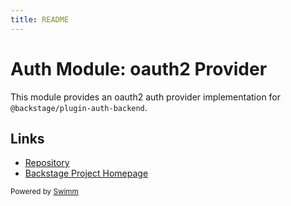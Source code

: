 ```yaml
---
title: README
---
```

# Auth Module: oauth2 Provider

This module provides an oauth2 auth provider implementation for `@backstage/plugin-auth-backend`.

## Links

- [Repository](https://oauth2.com/backstage/backstage/tree/master/plugins/auth-backend-module-oauth2-provider)
- [Backstage Project Homepage](https://backstage.io)

<SwmMeta version="3.0.0"><sup>Powered by [Swimm](https://app.swimm.io/)</sup></SwmMeta>
